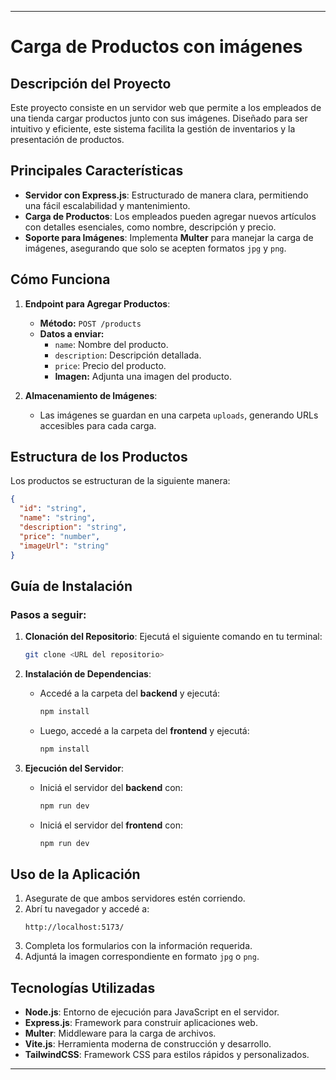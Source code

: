 
---

# Carga de Productos con imágenes

## Descripción del Proyecto

Este proyecto consiste en un servidor web que permite a los empleados de una tienda cargar productos junto con sus imágenes. Diseñado para ser intuitivo y eficiente, este sistema facilita la gestión de inventarios y la presentación de productos.

## Principales Características

- **Servidor con Express.js**: Estructurado de manera clara, permitiendo una fácil escalabilidad y mantenimiento.
- **Carga de Productos**: Los empleados pueden agregar nuevos artículos con detalles esenciales, como nombre, descripción y precio.
- **Soporte para Imágenes**: Implementa **Multer** para manejar la carga de imágenes, asegurando que solo se acepten formatos `jpg` y `png`.

## Cómo Funciona

1. **Endpoint para Agregar Productos**:
   - **Método:** `POST /products`
   - **Datos a enviar:**
     - `name`: Nombre del producto.
     - `description`: Descripción detallada.
     - `price`: Precio del producto.
     - **Imagen:** Adjunta una imagen del producto.

2. **Almacenamiento de Imágenes**:
   - Las imágenes se guardan en una carpeta `uploads`, generando URLs accesibles para cada carga.

## Estructura de los Productos

Los productos se estructuran de la siguiente manera:

```json
{
  "id": "string",
  "name": "string",
  "description": "string",
  "price": "number",
  "imageUrl": "string"
}
```

## Guía de Instalación

### Pasos a seguir:

1. **Clonación del Repositorio**:
   Ejecutá el siguiente comando en tu terminal:
   ```bash
   git clone <URL del repositorio>
   ```

2. **Instalación de Dependencias**:
   - Accedé a la carpeta del **backend** y ejecutá:
     ```bash
     npm install
     ```
   - Luego, accedé a la carpeta del **frontend** y ejecutá:
     ```bash
     npm install
     ```

3. **Ejecución del Servidor**:
   - Iniciá el servidor del **backend** con:
     ```bash
     npm run dev
     ```
   - Iniciá el servidor del **frontend** con:
     ```bash
     npm run dev
     ```

## Uso de la Aplicación

1. Asegurate de que ambos servidores estén corriendo.
2. Abrí tu navegador y accedé a:
   ```
   http://localhost:5173/
   ```
3. Completa los formularios con la información requerida.
4. Adjuntá la imagen correspondiente en formato `jpg` o `png`.

## Tecnologías Utilizadas

- **Node.js**: Entorno de ejecución para JavaScript en el servidor.
- **Express.js**: Framework para construir aplicaciones web.
- **Multer**: Middleware para la carga de archivos.
- **Vite.js**: Herramienta moderna de construcción y desarrollo.
- **TailwindCSS**: Framework CSS para estilos rápidos y personalizados.

---
